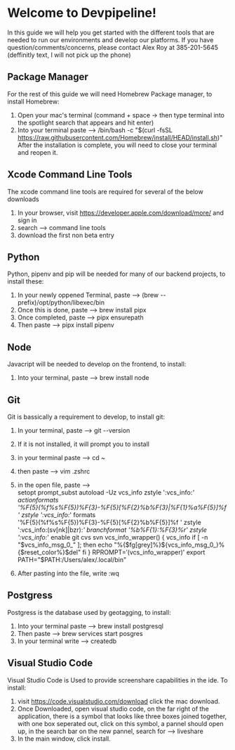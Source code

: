 Welcome to Devpipeline!  
=======================
In this guide we will help you get started with the different tools that are needed to run our environments and develop our platforms.
If you have question/comments/concerns, please contact Alex Roy at 385-201-5645 (deffinitly text, I will not pick up the phone)

  
Package Manager
---------------
For the rest of this guide we will need Homebrew Package manager, to install Homebrew:
1. Open your mac's terminal (command + space -> then type terminal into the spotlight search that appears and hit enter)
2. Into your terminal paste --> /bin/bash -c "$(curl -fsSL https://raw.githubusercontent.com/Homebrew/install/HEAD/install.sh)"
After the installation is complete, you will need to close your terminal and reopen it.   


Xcode Command Line Tools
------------------------
The xcode command line tools are required for several of the below downloads  
1. In your browser, visit https://developer.apple.com/download/more/ and sign in
2. search --> command line tools
3. download the first non beta entry  


Python
------
Python, pipenv and pip will be needed for many of our backend projects, to install these:
1. In your newly oppened Terminal, paste --> (brew --prefix)/opt/python/libexec/bin
2. Once this is done, paste --> brew install pipx
3. Once completed, paste --> pipx ensurepath
4. Then paste --> pipx install pipenv  

Node
----
Javacript will be needed to develop on the frontend, to install:
1. Into your terminal, paste --> brew install node  


Git
---
Git is bassically a requirement to develop, to install git:
1. In your terminal, paste --> git --version
2. If it is not installed, it will prompt you to install
3. in your terminal paste --> cd ~
4. then paste --> vim .zshrc
5. in the open file, paste -->  
setopt prompt_subst
autoload -Uz vcs_info
zstyle ':vcs_info:*' actionformats \
    '%F{5}(%f%s%F{5})%F{3}-%F{5}[%F{2}%b%F{3}|%F{1}%a%F{5}]%f '
zstyle ':vcs_info:*' formats       \
    '%F{5}(%f%s%F{5})%F{3}-%F{5}[%F{2}%b%F{5}]%f '
zstyle ':vcs_info:(sv[nk]|bzr):*' branchformat '%b%F{1}:%F{3}%r'
zstyle ':vcs_info:*' enable git cvs svn
vcs_info_wrapper() {
  vcs_info
  if [ -n "$vcs_info_msg_0_" ]; then
    echo "%{$fg[grey]%}${vcs_info_msg_0_}%{$reset_color%}$del"
  fi
}
RPROMPT=$'$(vcs_info_wrapper)'
export PATH="$PATH:/Users/alex/.local/bin"  

6. After pasting into the file, write :wq


Postgress
---------
Postgress is the database used by geotagging, to install:
1. Into your terminal paste --> brew install postgresql
2. Then paste --> brew services start posgres
3. In your terminal write --> createdb <your-profile-name>


Visual Studio Code
------------------
Visual Studio Code is Used to provide screenshare capabilities in the ide. To install:
1. visit https://code.visualstudio.com/download click the mac download.
2. Once Downloaded, open visual studio code, on the far right of the application, there is a symbol that looks like three boxes joined together, with one box seperated out, click on this symbol, a pannel should open up, in the search bar on the new pannel, search for --> liveshare
3. In the main window, click install. 



